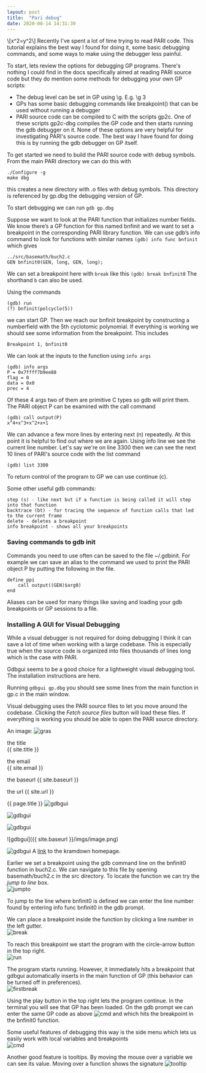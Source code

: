 ```yaml
---
layout: post
title:  "Pari debug"
date: 2020-08-14 14:31:39
---
```

\\[x^2=y^2\\]
Recently I've spent a lot of time trying to read PARI code. This tutorial explains the best way I found for doing it, some basic debugging commands, and some ways to make using the debugger less painful.

To start, lets review the options for debugging GP programs. There's nothing I could find in the docs specifically aimed at reading PARI source code but they do mention some methods for debugging your own GP scripts:
* The debug level can be set in GP using \g. E.g. \g 3
* GPs has some basic debugging commands like breakpoint() that can be used without running a debugger
* PARI source code can be compiled to C with the scripts gp2c. One of these scripts gp2c-dbg compiles the GP code and then starts running the gdb debugger on it.
None of these options are very helpful for investigating PARI's source code. The best way I have found for doing this is by running the gdb debugger on GP itself.

To get started we need to build the PARI source code with debug symbols. 
From the main PARI directory we can do this with
```
./Configure -g
make dbg
```
this creates a new directory with .o files with debug symbols. This directory is referenced by gp.dbg the debugging version of GP.

To start debugging we can run `gdb gp.dbg`

Suppose we want to look at the PARI function that initializes number fields. We know there’s a GP function for this named bnfinit and we want to set a breakpoint in the corresponding PARI library function. We can use gdb’s info command to look for functions with similar names
`(gdb) info func bnfinit`
which gives
```
../src/basemath/buch2.c
GEN bnfinit0(GEN, long, GEN, long);
```
We can set a breakpoint here with `break` like this
`(gdb) break bnfinit0`
The shorthand `b` can also be used.

Using the commands
```
(gdb) run
(?) bnfinit(polcyclo(5))
```
we can start GP. Then we reach our bnfinit breakpoint by constructing a numberfield with the 5th cyclotomic polynomial. If everything is working we should see some information from the breakpoint. This includes
```
Breakpoint 1, bnfinit0 
```
We can look at the inputs to the function using `info args`
```
(gdb) info args
P = 0x7ffff7b9ee88
flag = 0 
data = 0x0 
prec = 4
```
Of these 4 args two of them are primitive C types so gdb will print them. The PARI object P can be examined with the call command
```
(gdb) call output(P)
x^4+x^3+x^2+x+1 
```
We can advance a few more lines by entering next (n) repeatedly. At this point it is helpful to find out where we are again. Using info line we see the current line number. Let's say we're on line 3300 then we can see the next 10 lines of PARI's source code with the list command
```
(gdb) list 3300
```
To return control of the program to GP we can use continue (c).

Some other useful gdb commands:
```
step (s) - like next but if a function is being called it will step into that function
backtrace (bt) - for tracing the sequence of function calls that led to the current frame
delete - deletes a breakpoint
info breakpoint - shows all your breakpoints
``` 
### Saving commands to gdb init

Commands you need to use often can be saved to the file ~/.gdbinit. For example we can save an alias to the command we used to print the PARI object P by putting the following in the file.
```
define ppi
    call output((GEN)$arg0)
end
```
Aliases can be used for many things like saving and loading your gdb breakpoints or GP sessions to a file.

### Installing A GUI for Visual Debugging
While a visual debugger is not required for doing debugging I think it can save a lot of time when working with a large codebase. This is especially true when the source code is organized into files thousands of lines long which is the case with PARI.

Gdbgui seems to be a good choice for a lightweight visual debugging tool. The installation instructions are here. 

Running 
```gdbgui gp.dbg```
you should see some lines from the main function in gp.c in the main window.

Visual debugging uses the PARI source files to let you move around the codebase. Clicking the *Fetch source files* button will load these files. If everything is working you should be able to open the PARI source directory.  
<p>An image: <img src="imgs/image.png" alt="gras" /></p>

the title  
{{ site.title }}

the email  
{{ site.email }}

the baseurl
{{ site.baseurl }}

the url
{{ site.url }}

{{ page.title }}
![gdbgui](/blog/_site/imgs/image.png)

![gdbgui](/imgs/image.png)

![gdbgui](imgs/image.png)

![gdbgui]({{ site.baseurl }}/imgs/image.png)

![gdbgui](\imgs\image.png)
A [link](http://kramdown.gettalong.org)
to the kramdown homepage.

Earlier we set a breakpoint using the gdb command line on the bnfinit0 function in buch2.c. We can navigate to this file by opening basemath/buch2.c in the src directory. To locate the function we can try the *jump to line* box.  
![jumpto](./imgs/image2.png)

To jump to the line where bnfinit0 is defined we can enter the line number found by entering info func bnfinit0 in the gdb prompt.

We can place a breakpoint inside the function by clicking a line number in the left gutter.  
![break](./imgs/image3.png)

To reach this breakpoint we start the program with the circle-arrow button in the top right.  
![run](./imgs/image4.png)

The program starts running. However, it immediately hits a breakpoint that gdbgui automatically inserts in the main function of GP (this behavior can be turned off in preferences).  
![firstbreak](./imgs/image5.png)

Using the play button in the top right lets the program continue. In the terminal you will see that GP has been loaded. On the gdb prompt we can enter the same GP code as above
![cmd](./imgs/image6.png)
and which hits the breakpoint in the bnfinit0 function.

Some useful features of debugging this way is the side menu which lets us easily work with local variables and breakpoints  
![cmd](./imgs/image6.png)

Another good feature is tooltips. By moving the mouse over a variable we can see its value. Moving over a function shows the signature
![tooltip](./imgs/image7.png)
